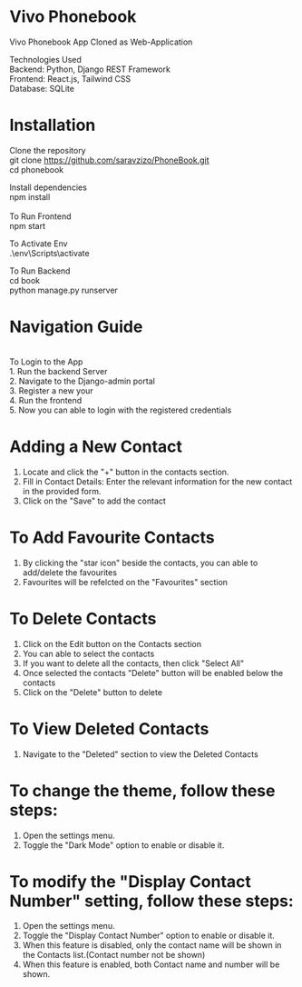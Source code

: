 # Vivo Phonebook
  Vivo Phonebook App Cloned as Web-Application


Technologies Used
<br>
  Backend: Python, Django REST Framework<br>
  Frontend: React.js, Tailwind CSS<br>
  Database: SQLite<br>

# Installation<br>

Clone the repository<br>
  git clone https://github.com/saravzizo/PhoneBook.git<br>
  cd phonebook<br>

Install dependencies<br>
  npm install<br>
<br>
To Run Frontend<br>
  npm start<br>


To Activate Env<br>
  .\env\Scripts\activate<br>

To Run Backend<br>
  cd book<br>
  python manage.py runserver<br>


# Navigation Guide<br>
<br>
To Login to the App<br>
1. Run the backend Server<br>
2. Navigate to the Django-admin portal<br>
3. Register a new your<br>
4. Run the frontend<br>
5. Now you can able to login with the registered credentials<br>


# Adding a New Contact<br>
1. Locate and click the "+" button in the contacts section.<br>
2. Fill in Contact Details: Enter the relevant information for the new contact in the provided form.<br>
3. Click on the "Save" to add the contact<br>

# To Add Favourite Contacts
1. By clicking the "star icon" beside the contacts, you can able to add/delete the favourites
2. Favourites will be refelcted on the "Favourites" section

# To Delete Contacts
1. Click on the Edit button on the Contacts section
2. You can able to select the contacts
3. If you want to delete all the contacts, then click "Select All"
4. Once selected the contacts "Delete" button will be enabled below the contacts
5. Click on the "Delete" button to delete

# To View Deleted Contacts
1. Navigate to the "Deleted" section to view the Deleted Contacts
 
# To change the theme, follow these steps:
1. Open the settings menu.
2. Toggle the "Dark Mode" option to enable or disable it.

# To modify the "Display Contact Number" setting, follow these steps:
1. Open the settings menu.
2. Toggle the "Display Contact Number" option to enable or disable it.
3. When this feature is disabled, only the contact name will be shown in the Contacts list.(Contact number not be shown)
4. When this feature is enabled, both Contact name and number will be shown.



